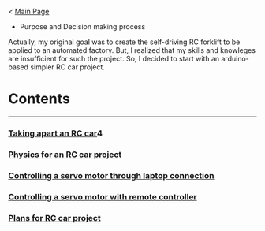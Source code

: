 < [Main Page](https://enginebeast.github.io)

- Purpose and Decision making process

Actually, my original goal was to create the self-driving RC forklift to be applied to an automated factory. But, I realized that my skills and knowleges are insufficient for such the project. So, I decided to start with an arduino-based simpler RC car project. 

# Contents
---

### [Taking apart an RC car](https://enginebeast.github.io/RCcar1/)4

### [Physics for an RC car project]()

### [Controlling a servo motor through laptop connection](https://enginebeast.github.io/RCcar3/)

### [Controlling a servo motor with remote controller](https://enginebeast.github.io/RCcar4/)

### [Plans for RC car project](https://enginebeast.github.io/RCcar2/)
